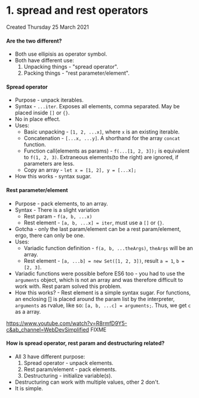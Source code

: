 # 1. spread and rest operators
Created Thursday 25 March 2021

#### Are the two different?
* Both use ellipisis as operator symbol.
* Both have different use:
	1. Unpacking things -  "spread operator".
	2. Packing things - "rest parameter/element".


#### Spread operator
* Purpose - unpack iterables.
* Syntax - ``...iter``. Exposes all elements, comma separated. May be placed inside ``[]`` or ``{}``.
* No in place effect.
* Uses:
	* Basic unpacking - ``[1, 2, ...x]``, where ``x`` is an existing iterable.
	* Concatenation - ``[...x, ...y]``. A shorthand for the array ``concat`` function.
	* Function call(elements as params) - ``f(...[1, 2, 3]);`` is equivalent to ``f(1, 2, 3)``. Extraneous elements(to the right) are ignored, if parameters are less.
	* Copy an array - ``let x = [1, 2], y = [...x];``
* How this works - syntax sugar.


#### Rest parameter/element
* Purpose - pack elements, to an array.
* Syntax - There is a slight variation
	* Rest param - ``f(a, b, ...x)``
	* Rest element - ``[a, b, ...x] = iter``, must use a ``[]`` or ``{}``.
* Gotcha - only the last param/element can be a rest param/element, ergo, there can only be one.
* Uses:
	* Variadic function definition - ``f(a, b, ...theArgs)``, ``theArgs`` will be an array.
	* Rest element - ``[a, ...b] = new Set([1, 2, 3])``, result ``a = 1``, ``b = [2, 3]``.
* Variadic functions were possible before ES6 too - you had to use the ``arguments`` object, which is not an array and was therefore difficult to work with. Rest param solved this problem.
* How this works? - Rest element is a simple syntax sugar. For functions, an enclosing [] is placed around the param list by the interpreter, ``arguments`` as rvalue, like so: ``[a, b, ...c] = arguments;``. Thus, we get ``c`` as a array.

<https://www.youtube.com/watch?v=R8rmfD9Y5-c&ab_channel=WebDevSimplified> FIXME


#### How is spread operator, rest param and destructuring related?
* All 3 have different purpose:
	1. Spread operator - unpack elements.
	2. Rest param/element - pack elements.
	3. Destructuring - initialize variable(*s*).
* Destructuring can work with multiple values, other 2 don't.
* It is simple.



